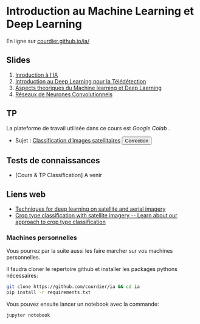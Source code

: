 <!-- ia_tp1 (pwd) -->
# Introduction au Machine Learning et Deep Learning
En ligne sur [courdier.github.io/ia/](https://courdier.github.io/ia/)

## Slides
1. [Inroduction à l'IA](https://courdier.github.io/ia/pdfs/intro_ia.pdf)
2. [Introduction au Deep Learning pour la Télédétection](https://courdier.github.io/ia/slides/intro.html#p1)
3. [Aspects theoriques du Machine learning et Deep Laerning](https://courdier.github.io/ia/slides/nn.html)
4. [Réseaux de Neurones Convolutionnels](https://courdier.github.io/ia/slides/cnn.html)

## TP 
La plateforme de travail utilisée dans ce cours est *Google Colab* .

* Sujet : [Classification d’images satellitaires](https://colab.research.google.com/github/courdier/ia/blob/master/TP/TP_1_GIS.ipynb)
<button onclick="showCustomPrompt()">Correction</button>
<div id="customPrompt" style="display:none; position: fixed; top: 50%; left: 50%; transform: translate(-50%, -50%); padding: 20px; background-color: #f0f0f0; border: 1px solid #ccc;">
  <label for="passwordInput">Entrez le mot de passe :</label>
  <input type="password" id="passwordInput">
  <button onclick="checkPassword()">Valider</button>
  <button onclick="closePrompt()">Annuler</button>
</div>
<script>
  function showCustomPrompt() {
    document.getElementById('customPrompt').style.display = 'block';
  }
  function closePrompt() {
    document.getElementById('customPrompt').style.display = 'none';
  }
  function checkPassword() {
    const inputPassword = document.getElementById('passwordInput').value;
    const encodedPassword = '69615f747031'; 
    const encodedUrl = '68747470733a2f2f636f6c61622e72657365617263682e676f6f676c652e636f6d2f6769746875622f636f7572646965722f69612f626c6f622f6d61737465722f54502f54505f315f4749535f436f727265637465642e6970796e62'

    function toHex(str) {
      return str.split('').map(char => char.charCodeAt(0).toString(16)).join('');
    }
    function toStrFromHex(hex) {
        let str = '';
        for (let i = 0; i < hex.length; i += 2) {
            str += String.fromCharCode(parseInt(hex.substr(i, 2), 16));
        }
        return str;
    }
    if (toHex(inputPassword) === encodedPassword) {
        closePrompt();
        window.location.href = toStrFromHex(encodedUrl);
    } else {
        alert('Mot de passe incorrect.');
    }
  }
</script>

## Tests de connaissances

-  [Cours & TP Classification] A venir
<!-- (https://colab.research.google.com/github/courdier/ia/blob/master/Exam1/2023_exam1.ipynb) -->

## Liens web 

- [Techniques for deep learning on satellite and aerial imagery](https://github.com/satellite-image-deep-learning/techniques)
- [Crop type classification with satellite imagery -- Learn about our approach to crop type classification ](https://medium.com/geekculture/crop-type-classification-with-satellite-imagery-dfc200f82927)

### Machines personnelles

Vous pourrez par la suite aussi les faire marcher sur vos machines personnelles.

Il faudra cloner le repertoire github et installer les packages pythons nécessaires:

```sh
git clone https://github.com/courdier/ia && cd ia
pip install -r requirements.txt
```
Vous pouvez ensuite lancer un notebook avec la commande:
```sh
jupyter notebook
```